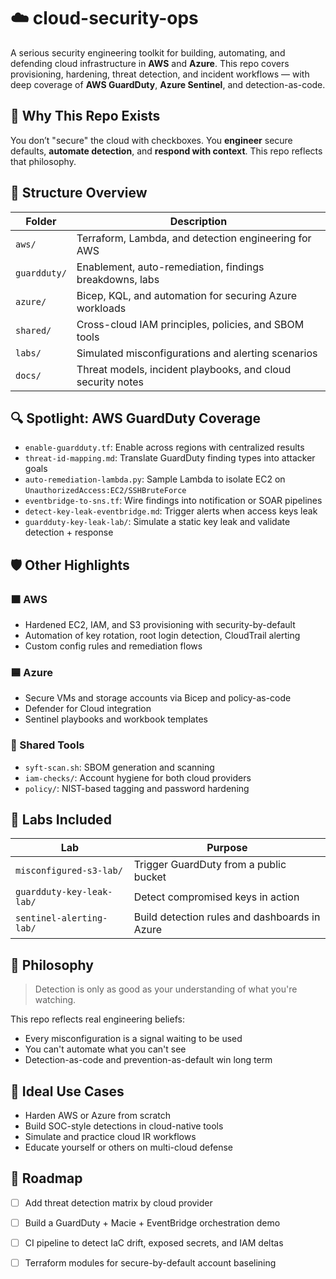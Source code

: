 # ☁️ cloud-security-ops

A serious security engineering toolkit for building, automating, and defending cloud infrastructure in **AWS** and **Azure**. This repo covers provisioning, hardening, threat detection, and incident workflows — with deep coverage of **AWS GuardDuty**, **Azure Sentinel**, and detection-as-code.

## 🎯 Why This Repo Exists

You don’t "secure" the cloud with checkboxes. You **engineer** secure defaults, **automate detection**, and **respond with context**. This repo reflects that philosophy.

## 📁 Structure Overview

| Folder        | Description |
|---------------|-------------|
| `aws/`         | Terraform, Lambda, and detection engineering for AWS |
| `guardduty/`   | Enablement, auto-remediation, findings breakdowns, labs |
| `azure/`       | Bicep, KQL, and automation for securing Azure workloads |
| `shared/`      | Cross-cloud IAM principles, policies, and SBOM tools |
| `labs/`        | Simulated misconfigurations and alerting scenarios |
| `docs/`        | Threat models, incident playbooks, and cloud security notes |

## 🔍 Spotlight: AWS GuardDuty Coverage

- `enable-guardduty.tf`: Enable across regions with centralized results
- `threat-id-mapping.md`: Translate GuardDuty finding types into attacker goals
- `auto-remediation-lambda.py`: Sample Lambda to isolate EC2 on `UnauthorizedAccess:EC2/SSHBruteForce`
- `eventbridge-to-sns.tf`: Wire findings into notification or SOAR pipelines
- `detect-key-leak-eventbridge.md`: Trigger alerts when access keys leak
- `guardduty-key-leak-lab/`: Simulate a static key leak and validate detection + response

## 🛡️ Other Highlights

### 🟧 AWS
- Hardened EC2, IAM, and S3 provisioning with security-by-default
- Automation of key rotation, root login detection, CloudTrail alerting
- Custom config rules and remediation flows

### 🟦 Azure
- Secure VMs and storage accounts via Bicep and policy-as-code
- Defender for Cloud integration
- Sentinel playbooks and workbook templates

### 🧰 Shared Tools
- `syft-scan.sh`: SBOM generation and scanning
- `iam-checks/`: Account hygiene for both cloud providers
- `policy/`: NIST-based tagging and password hardening

## 🧪 Labs Included

| Lab                              | Purpose |
|----------------------------------|---------|
| `misconfigured-s3-lab/`           | Trigger GuardDuty from a public bucket |
| `guardduty-key-leak-lab/`         | Detect compromised keys in action |
| `sentinel-alerting-lab/`          | Build detection rules and dashboards in Azure |

## 🧠 Philosophy

> Detection is only as good as your understanding of what you're watching.

This repo reflects real engineering beliefs:
- Every misconfiguration is a signal waiting to be used
- You can't automate what you can't see
- Detection-as-code and prevention-as-default win long term

## 🧠 Ideal Use Cases

- Harden AWS or Azure from scratch
- Build SOC-style detections in cloud-native tools
- Simulate and practice cloud IR workflows
- Educate yourself or others on multi-cloud defense

## 🚧 Roadmap

- [ ] Add threat detection matrix by cloud provider
- [ ] Build a GuardDuty + Macie + EventBridge orchestration demo
- [ ] CI pipeline to detect IaC drift, exposed secrets, and IAM deltas
- [ ] Terraform modules for secure-by-default account baselining

